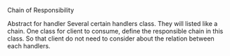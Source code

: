 Chain of Responsibility

Abstract for handler
Several certain handlers class. They will listed like a chain.
One class for client to consume, define the responsible chain in this class. So that client do not need to consider about the relation between each handlers.